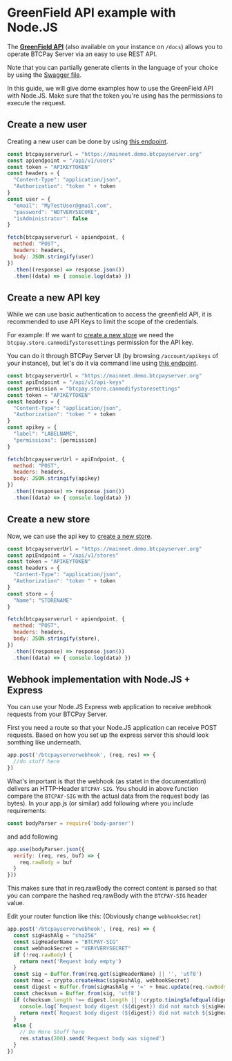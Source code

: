 # GreenField API example with Node.JS

The **[GreenField API](https://docs.btcpayserver.org/API/Greenfield/v1/)** (also available on your instance on `/docs`) allows you to operate BTCPay Server via an easy to use REST API.

Note that you can partially generate clients in the language of your choice by using the [Swagger file](https://docs.btcpayserver.org/API/Greenfield/v1/swagger.json).

In this guide, we will give dome examples how to use the GreenField API with Node.JS.
Make sure that the token you're using has the permissions to execute the request.

## Create a new user

Creating a new user can be done by using [this endpoint](https://docs.btcpayserver.org/API/Greenfield/v1/#operation/Users_CreateUser).

```js
const btcpayserverurl = "https://mainnet.demo.btcpayserver.org"
const apiendpoint = "/api/v1/users"
const token = "APIKEYTOKEN"
const headers = {
  "Content-Type": "application/json",
  "Authorization": "token " + token
}
const user = {
  "email": "MyTestUser@gmail.com",
  "password": "NOTVERYSECURE",
  "isAdministrator": false
}

fetch(btcpayserverurl + apiendpoint, {
  method: "POST",
  headers: headers,
  body: JSON.stringify(user)
})
  .then((response) => response.json())
  .then((data) => { console.log(data) })
```

## Create a new API key

While we can use basic authentication to access the greenfield API, it is recommended to use API Keys to limit the scope of the credentials.

For example: If we want to [create a new store](https://docs.btcpayserver.org/API/Greenfield/v1/#operation/Stores_CreateStore) we need the `btcpay.store.canmodifystoresettings` permission for the API key.

You can do it through BTCPay Server UI (by browsing `/account/apikeys` of your instance), but let's do it via command line using [this endpoint](https://docs.btcpayserver.org/API/Greenfield/v1/#operation/ApiKeys_CreateApiKey).

```js
const btcpayserverUrl = "https://mainnet.demo.btcpayserver.org"
const apiEndpoint = "/api/v1/api-keys"
const permission = "btcpay.store.canmodifystoresettings"
const token = "APIKEYTOKEN"
const headers = {
  "Content-Type": "application/json",
  "Authorization": "token " + token
}
const apikey = {
  "label": "LABELNAME",
  "permissions": [permission]
}

fetch(btcpayserverUrl + apiEndpoint, {
  method: "POST",
  headers: headers,
  body: JSON.stringify(apikey)
})
  .then((response) => response.json())
  .then((data) => { console.log(data) })
```

## Create a new store

Now, we can use the api key to [create a new store](https://docs.btcpayserver.org/API/Greenfield/v1/#operation/Stores_CreateStore).

```js
const btcpayserverUrl = "https://mainnet.demo.btcpayserver.org"
const apiEndpoint = "/api/v1/stores"
const token = "APIKEYTOKEN"
const headers = {
  "Content-Type": "application/json",
  "Authorization": "token " + token
}
const store = {
  "Name": "STORENAME"
}

fetch(btcpayserverurl + apiendpoint, {
  method: "POST",
  headers: headers,
  body: JSON.stringify(store),
})
  .then((response) => response.json())
  .then((data) => { console.log(data) })
```

## Webhook implementation with Node.JS + Express

You can use your Node.JS Express web application to receive webhook requests from your BTCPay Server.

First you need a route so that your Node.JS application can receive POST requests.
Based on how you set up the express server this should look somthing like underneath.

```js
app.post('/btcpayserverwebhook', (req, res) => {
  //do stuff here
})
```

What's important is that the webhook (as statet in the documentation) delivers an HTTP-Header `BTCPAY-SIG`.
You should in above function compare the `BTCPAY-SIG` with the actual data from the request body (as bytes).
In your app.js (or similar) add following where you include requirements:

```js
const bodyParser = require('body-parser')
```

and add following

```js
app.use(bodyParser.json({
  verify: (req, res, buf) => {
    req.rawBody = buf
  }
}))
```

This makes sure that in req.rawBody the correct content is parsed so that you can compare the hashed req.rawBody with the `BTCPAY-SIG` header value.

Edit your router function like this: (Obviously change `webhookSecret`)

```js
app.post('/btcpayserverwebhook', (req, res) => {
  const sigHashAlg = "sha256"
  const sigHeaderName = "BTCPAY-SIG"
  const webhookSecret = "VERYVERYSECRET"
  if (!req.rawBody) {
    return next('Request body empty')
  }
  const sig = Buffer.from(req.get(sigHeaderName) || '', 'utf8')
  const hmac = crypto.createHmac(sigHashAlg, webhookSecret)
  const digest = Buffer.from(sigHashAlg + '=' + hmac.update(req.rawBody).digest('hex'), 'utf8')
  const checksum = Buffer.from(sig, 'utf8')
  if (checksum.length !== digest.length || !crypto.timingSafeEqual(digest, checksum)) {
    console.log(`Request body digest (${digest}) did not match ${sigHeaderName} (${checksum})`)
    return next(`Request body digest (${digest}) did not match ${sigHeaderName} (${checksum})`)
  }
  else {
    // Do More Stuff here
    res.status(200).send('Request body was signed')
  }
})
```

